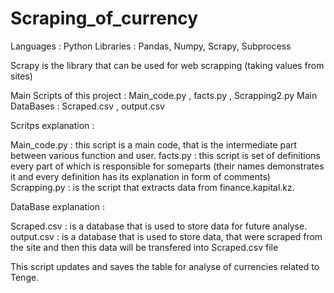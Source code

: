 # Scraping_of_currency

Languages : Python
Libraries : Pandas, Numpy, Scrapy, Subprocess

Scrapy is the library that can be used for web scrapping (taking values from sites)

Main Scripts of this project : Main_code.py , facts.py , Scrapping2.py
Main DataBases               : Scraped.csv , output.csv

Scritps explanation : 

Main_code.py : this script is a main code, that is the intermediate part between various function and user. 
facts.py     : this script is set of definitions every part of which is responsible for someparts (their names demonstrates it and every definition has its explanation in form of comments)
Scrapping.py : is the script that extracts data from finance.kapital.kz. 

DataBase explanation : 

Scraped.csv : is a database that is used to store data for future analyse. 
output.csv  : is a database that is used to store data, that were scraped from the site and then this data will be transfered into Scraped.csv file

This script updates and saves the table for analyse of currencies related to Tenge.
